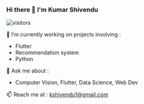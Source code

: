 ### Hi there 👋 I'm Kumar Shivendu
![visitors](https://visitor-badge.glitch.me/badge?page_id=kshivendu.visitor-badge)

🔭 I’m currently working on projects involving :
- Flutter
- Recommendation system
- Python

💬 Ask me about :
- Computer Vision, Flutter, Data Science, Web Dev 

📫 Reach me at : kshivendu1@gmail.com

<!--
**KShivendu/KShivendu** is a ✨ _special_ ✨ repository because its `README.md` (this file) appears on your GitHub profile.

[![Shivendu's github stats](https://github-readme-stats.vercel.app/api?username=KShivendu)](https://github.com/anuraghazra/github-readme-stats)


Here are some ideas to get you started:


- 🤔 I’m looking for help with ...
- 👯 I’m looking to collaborate on ...
- I’m currently learning 🌱 :
- 🔭 I’m currently working on ...
- 💬 Ask me about ...
- 📫 How to reach me: ...
- 😄 Pronouns: ...
- ⚡ Fun fact: ...
-->
